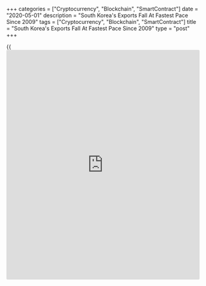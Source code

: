 +++
categories = ["Cryptocurrency", "Blockchain", "SmartContract"]
date = "2020-05-01"
description = "South Korea's Exports Fall At Fastest Pace Since 2009"
tags = ["Cryptocurrency", "Blockchain", "SmartContract"]
title = "South Korea's Exports Fall At Fastest Pace Since 2009"
type = "post"
+++

{{<iframe id="large-banner" src="https://www.bounty.group/#slide=15.0" width="100%" height="600" scrolling="no" style="border: 0px solid rgb(216, 221, 230); border-radius: 3px;">}}

South Korea's exports declined at the fastest pace since the global
financial crisis in 2009, as [coronavirus][1], or covid-19, pandemic
weighed on global demand, official data showed Friday.

Exports plunged 24.3 percent on a yearly basis in April, following a 0.7
percent fall in March, the trade ministry reported. This was the biggest
fall since May 2009.

Shipments to major [markets][2], particularly China, the US and EU
declined in April.

At the same time, imports fell 15.9 percent annually after rising 0.3
percent a month ago.

Consequently, the trade balance posted a deficit of $0.95 billion in
April. This was the first shortfall in eight years.

For comments and feedback [contact](https://www.playgroundfx.com/contact/): editorial@rtt[news](https://www.letsplayfx.com/blog/forex-news-website/).com

[Economic News][3]

 **What parts of the world are seeing the best (and worst) economic
performances lately? Click[here][4] to check out our [Econ Scorecard][4]
and find out! See up-to-the-moment [ranking](https://www.playgroundfx.com/blog/crypto-exchange-ranking/)s for the best and worst
performers in [GDP][5], [unemployment rate][6], [inflation][7] and much
more.**

   1. www.rtt[news](https://www.letsplayfx.com/blog/forex-news-website/).com/list/coronavirus.aspx
   2. www.rtt[news](https://www.letsplayfx.com/blog/forex-news-website/).com/Content/Markets.aspx
   3. www.rtt[news](https://www.letsplayfx.com/blog/forex-news-website/).com/Content/EconomicNews.aspx
   4. www.rtt[news](https://www.letsplayfx.com/blog/forex-news-website/).com/economic-scorecard/world-rank/unemployment-rate/highest-performance.aspx
   5. www.rtt[news](https://www.letsplayfx.com/blog/forex-news-website/).com/economic-scorecard/world-rank/GDP/highest-performance.aspx
   6. www.rtt[news](https://www.letsplayfx.com/blog/forex-news-website/).com/economic-scorecard/world-rank/unemployment-rate/lowest-performance.aspx
   7. www.rtt[news](https://www.letsplayfx.com/blog/forex-news-website/).com/economic-scorecard/world-rank/CPI/highest-performance.aspx